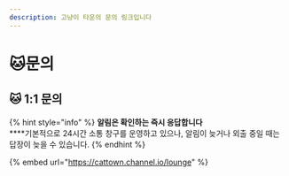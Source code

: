 ```yaml
---
description: 고냥이 타운의 문의 링크입니다
---
```


# 🐱문의

## 🐱 1:1 문의

{% hint style="info" %}
**알림은 확인하는 즉시 응답합니다**\
****기본적으로 24시간 소통 창구를 운영하고 있으나, 알림이 늦거나 외출 중일 때는 답장이 늦을 수 있습니다.
{% endhint %}

{% embed url="https://cattown.channel.io/lounge" %}

